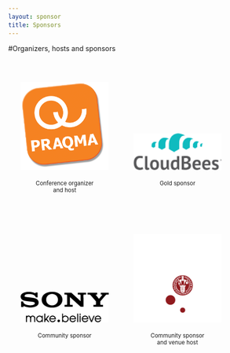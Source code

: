 ```yaml
---
layout: sponsor
title: Sponsors
---
```

#Organizers, hosts and sponsors

<div style="width:180px;float:left;padding:25px;">
  <div style="height:200px;position:relative;">
    <a href="/sponsors/praqma.html"><img style="position: absolute; bottom: 0;width:200px" src="/images/praqma_logo_3D-_small.png" /></a>
  </div>
  <div style="height:40px;text-align:center;font-size:82%;padding-top:20px;">Conference organizer<br/>and host</div>
</div>

<div style="width:180px;float:left;padding:25px;">
  <div style="height:200px;position:relative;">
    <a href="/sponsors/ca.html"><img style="position: absolute; bottom: 0;width:200px" src="/images/CloudBees-logo.png" /></a>
  </div>
  <div style="height:40px;text-align:center;font-size:82%;padding-top:20px;">Gold sponsor</div>
</div>

<div style="width:180px;float:left;padding:25px;">
  <div style="height:200px;position:relative;">
    <a href="/sponsors/sonymobile.html"><img style="position: absolute; bottom: 0;width:200px" src="/images/sony_logo.png" /></a>
  </div>
  <div style="height:40px;text-align:center;font-size:82%;padding-top:20px;">Community sponsor</div>
</div>

<div style="width:180px;float:left;padding:25px;">
  <div style="height:200px;position:relative;">
    <a href="/sponsors/ucph.html"><img style="position: absolute; bottom: 0;width:200px" src="/images/UniOfCPH.gif" /></a>
  </div>
  <div style="height:40px;text-align:center;font-size:82%;padding-top:20px;">Community sponsor<br> and venue host</div>
</div>
